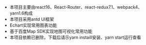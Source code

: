 - 本项目主要由react16、React-Router、react-redux7.1、webpack4、yarn1.6构成
- 本项目采用antd UI框架
- Echart实现常用图表功能
- 基于百度Map SDK实现地图可视化常用功能
- 本项目依赖已删除，下载后请示yarn instaill安装、yarn start运行查看

